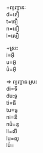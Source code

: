 +ព្យញ្ជានៈ\
d=តឿ\
t=ធឿ\
n=នឿ\
l=លឿ

+ស្រះ\
i=អ៊ី\
u=អ៊ូ\
ǚ=អ៊ី


=> ព្យញ្ជានៈស្រះ\
di=ទី\
du:ទូ\
ti=ធី\
tu=ធូ\
ni=នី\
nǚ=នូ\
li=លី\
lu=លូ\
lǚ=